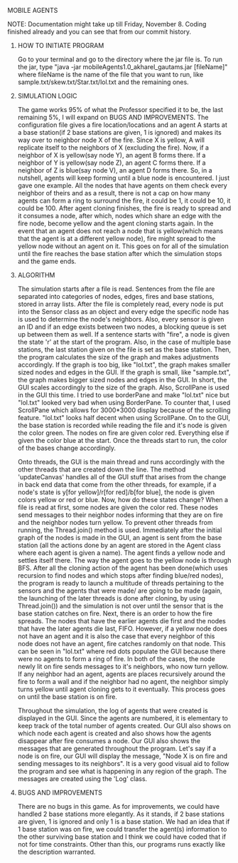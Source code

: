 MOBILE AGENTS

NOTE: Documentation might take up till Friday, November 8. Coding finished already and you can see that from our commit
history.

1. HOW TO INITIATE PROGRAM

    Go to your terminal and go to the directory where the jar file is. To run the jar, type "java -jar 
    mobileAgents1.0_akharel_gautams.jar [fileName]" where fileName is the name of the file that you want to run, like
    sample.txt/skew.txt/Star.txt/lol.txt and the remaining ones.
    
2. SIMULATION LOGIC

    The game works 95% of what the Professor specified it to be, the last remaining 5%, I will expand on BUGS AND
    IMPROVEMENTS. The configuration file gives a fire location/locations and an agent A starts at a base station(if
    2 base stations are given, 1 is ignored) and makes its way over to neighbor node X of the fire. Since X is yellow, 
    A will replicate itself to the neighbors of X (excluding the fire). Now, if a neighbor of X is yellow(say node Y), 
    an agent B forms there. If a neighbor of Y is yellow(say node Z), an agent C forms there. If a neighbor of Z is
    blue(say node V), an agent D forms there. So, in a nutshell, agents will keep forming until a blue node is 
    encountered. I just gave one example. All the nodes that have agents on them check every neighbor of theirs and
    as a result, there is not a cap on how many agents can form a ring to surround the fire, it could be 1, it
    could be 10, it could be 100. After agent cloning finishes, the fire is ready to spread and it consumes a node,
    after which, nodes which share an edge with the fire node, become yellow and the agent cloning starts again. 
    In the event that an agent does not reach a node that is yellow(which means that the agent is at a different
    yellow node), fire might spread to the yellow node without an agent on it. This goes on for all of the simulation
    until the fire reaches the base station after which the simulation stops and the game ends.
    
3. ALGORITHM

    The simulation starts after a file is read. Sentences from the file are separated into categories of nodes, edges,
    fires and base stations, stored in array lists. After the file is completely read, every node is put into the 
    Sensor class as an object and every edge the specific node has is used to determine the node's neighbors. Also, 
    every sensor is given an ID and if an edge exists between two nodes, a blocking queue is set up between them as 
    well. If a sentence starts with "fire", a node is given the state 'r' at the start of the program. Also, in the
    case of multiple base stations, the last station given on the file is set as the base station. Then, the program
    calculates the size of the graph and makes adjustments accordingly. If the graph is too big, like "lol.txt", the 
    graph makes smaller sized nodes and edges in the GUI. If the graph is small, like "sample.txt", the graph makes
    bigger sized nodes and edges in the GUI. In short, the GUI scales accordingly to the size of the graph. Also,
    ScrollPane is used in the GUI this time. I tried to use borderPane and make "lol.txt" nice but "lol.txt" looked
    very bad when using BorderPane. To counter that, I used ScrollPane which allows for 3000*3000 display because of the
    scrolling feature. "lol.txt" looks half decent when using ScrollPane. On to the GUI, the base station is recorded
    while reading the file and it's node is given the color green. The nodes on fire are given color red. Everything
    else if given the color blue at the start. Once the threads start to run, the color of the bases change accordingly.
    
    Onto threads, the GUI is the main thread and runs accordingly with the other threads that are created down the line.
    The method 'updateCanvas' handles all of the GUI stuff that arises from the change in back end data that come from
    the other threads, for example, if a node's state is y[for yellow]/r[for red]/b[for blue], the node is given
    colors yellow or red or blue. Now, how do these states change? When a file is read at first, some nodes are given
    the color red. These nodes send messages to their neighbor nodes informing that they are on fire and the neighbor 
    nodes turn yellow. To prevent other threads from running, the Thread.join() method is used. Immediately after 
    the initial graph of the nodes is made in the GUI, an agent is sent from the base station (all the actions done
    by an agent are stored in the Agent class where each agent is given a name). The agent finds a yellow node and 
    settles itself there. The way the agent goes to the yellow node is through BFS. After all the cloning action of the 
    agent has been done(which uses recursion to find nodes and which stops after finding blue/red nodes), the program is 
    ready to launch a multitude of threads pertaining to the sensors and the agents that were made/ are going to be made 
    (again, the launching of the later threads is done after cloning, by using Thread.join()) and the simulation is not 
    over until the sensor that is the base station catches on fire. Next, there is an order to how the fire spreads. The 
    nodes that have the earlier agents die first and the nodes that have the later agents die last, FIFO. However, if a 
    yellow node does not have an agent and it is also the case that every neighbor of this node does not have an agent, 
    fire catches randomly on that node. This can be seen in "lol.txt" where red dots populate the GUI because there were 
    no agents to form a ring of fire. In both of the cases, the node newly lit on fire sends messages to it's neighbors, 
    who now turn yellow. If any neighbor had an agent, agents are places recursively around the fire to form a wall and 
    if the neighbor had no agent, the neighbor simply turns yellow until agent cloning gets to it eventually. This 
    process goes on until the base station is on fire.
    
    Throughout the simulation, the log of agents that were created is displayed in the GUI. Since the agents are 
    numbered, it is elementary to keep track of the total number of agents created. Our GUI also shows on which node
    each agent is created and also shows how the agents disappear after fire consumes a node. Our GUI also shows 
    the messages that are generated throughout the program. Let's say if a node is on fire, our GUI will display
    the message, "Node X is on fire and sending messages to its neighbors". It is a very good visual aid to follow
    the program and see what is happening in any region of the graph. The messages are created using the 'Log' class.

4. BUGS AND IMPROVEMENTS

    There are no bugs in this game. As for improvements, we could have handled 2 base stations more elegantly.
    As it stands, if 2 base stations are given, 1 is ignored and only 1 is a base station. We had an idea that if
    1 base station was on fire, we could transfer the agent(s) information to the other surviving base station
    and I think we could have coded that if not for time constraints. Other than this, our programs runs exactly 
    like the description warranted. 
    
